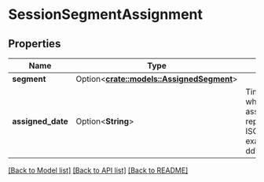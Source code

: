 # SessionSegmentAssignment

## Properties

Name | Type | Description | Notes
------------ | ------------- | ------------- | -------------
**segment** | Option<[**crate::models::AssignedSegment**](AssignedSegment.md)> |  | [optional]
**assigned_date** | Option<**String**> | Timestamp indicating when the segment was assigned. Date time is represented as an ISO-8601 string. For example: yyyy-MM-ddTHH:mm:ss[.mmm]Z | [optional]

[[Back to Model list]](../README.md#documentation-for-models) [[Back to API list]](../README.md#documentation-for-api-endpoints) [[Back to README]](../README.md)


